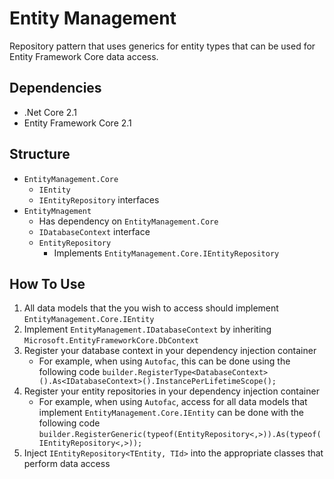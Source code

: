 # Entity Management
Repository pattern that uses generics for entity types that can be used for Entity Framework Core data access.

## Dependencies
- .Net Core 2.1
- Entity Framework Core 2.1

## Structure
- `EntityManagement.Core`
  - `IEntity` 
  - `IEntityRepository` interfaces
- `EntityMnagement`
  - Has dependency on `EntityManagement.Core`
  - `IDatabaseContext` interface
  - `EntityRepository`
    - Implements `EntityManagement.Core.IEntityRepository`

## How To Use
1. All data models that the you wish to access should implement `EntityManagement.Core.IEntity`
2. Implement `EntityManagement.IDatabaseContext` by inheriting `Microsoft.EntityFrameworkCore.DbContext`
3. Register your database context in your dependency injection container
   - For example, when using `Autofac`, this can be done using the following code
     `builder.RegisterType<DatabaseContext>().As<IDatabaseContext>().InstancePerLifetimeScope();`
4. Register your entity repositories in your dependency injection container
   - For example, when using `Autofac`, access for all data models that implement `EntityManagement.Core.IEntity` can be done with the following code
     `builder.RegisterGeneric(typeof(EntityRepository<,>)).As(typeof(IEntityRepository<,>));`
5. Inject `IEntityRepository<TEntity, TId>` into the appropriate classes that perform data access